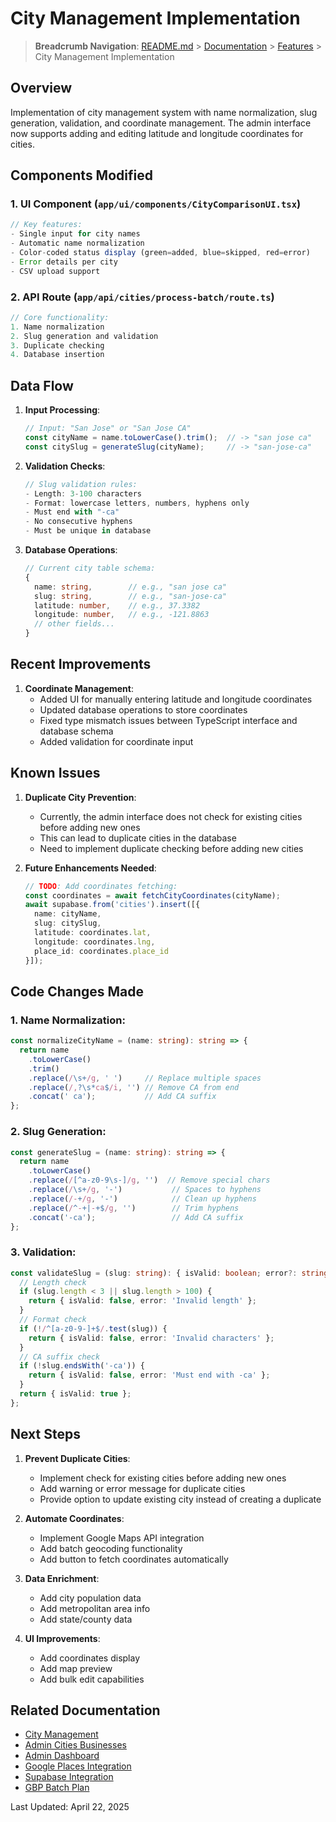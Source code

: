 # City Management Implementation

> **Breadcrumb Navigation**: [README.md](../../README.md) > [Documentation](../index.md) > [Features](./index.md) > City Management Implementation

## Overview
Implementation of city management system with name normalization, slug generation, validation, and coordinate management. The admin interface now supports adding and editing latitude and longitude coordinates for cities.

## Components Modified

### 1. UI Component (`app/ui/components/CityComparisonUI.tsx`)
```typescript
// Key features:
- Single input for city names
- Automatic name normalization
- Color-coded status display (green=added, blue=skipped, red=error)
- Error details per city
- CSV upload support
```

### 2. API Route (`app/api/cities/process-batch/route.ts`)
```typescript
// Core functionality:
1. Name normalization
2. Slug generation and validation
3. Duplicate checking
4. Database insertion
```

## Data Flow

1. **Input Processing**:
   ```typescript
   // Input: "San Jose" or "San Jose CA"
   const cityName = name.toLowerCase().trim();  // -> "san jose ca"
   const citySlug = generateSlug(cityName);     // -> "san-jose-ca"
   ```

2. **Validation Checks**:
   ```typescript
   // Slug validation rules:
   - Length: 3-100 characters
   - Format: lowercase letters, numbers, hyphens only
   - Must end with "-ca"
   - No consecutive hyphens
   - Must be unique in database
   ```

3. **Database Operations**:
   ```typescript
   // Current city table schema:
   {
     name: string,        // e.g., "san jose ca"
     slug: string,        // e.g., "san-jose-ca"
     latitude: number,    // e.g., 37.3382
     longitude: number,   // e.g., -121.8863
     // other fields...
   }
   ```

## Recent Improvements

1. **Coordinate Management**:
   - Added UI for manually entering latitude and longitude coordinates
   - Updated database operations to store coordinates
   - Fixed type mismatch issues between TypeScript interface and database schema
   - Added validation for coordinate input

## Known Issues

1. **Duplicate City Prevention**:
   - Currently, the admin interface does not check for existing cities before adding new ones
   - This can lead to duplicate cities in the database
   - Need to implement duplicate checking before adding new cities

2. **Future Enhancements Needed**:
   ```typescript
   // TODO: Add coordinates fetching:
   const coordinates = await fetchCityCoordinates(cityName);
   await supabase.from('cities').insert([{
     name: cityName,
     slug: citySlug,
     latitude: coordinates.lat,
     longitude: coordinates.lng,
     place_id: coordinates.place_id
   }]);
   ```

## Code Changes Made

### 1. Name Normalization:
```typescript
const normalizeCityName = (name: string): string => {
  return name
    .toLowerCase()
    .trim()
    .replace(/\s+/g, ' ')     // Replace multiple spaces
    .replace(/,?\s*ca$/i, '') // Remove CA from end
    .concat(' ca');           // Add CA suffix
};
```

### 2. Slug Generation:
```typescript
const generateSlug = (name: string): string => {
  return name
    .toLowerCase()
    .replace(/[^a-z0-9\s-]/g, '')  // Remove special chars
    .replace(/\s+/g, '-')           // Spaces to hyphens
    .replace(/-+/g, '-')            // Clean up hyphens
    .replace(/^-+|-+$/g, '')        // Trim hyphens
    .concat('-ca');                 // Add CA suffix
};
```

### 3. Validation:
```typescript
const validateSlug = (slug: string): { isValid: boolean; error?: string } => {
  // Length check
  if (slug.length < 3 || slug.length > 100) {
    return { isValid: false, error: 'Invalid length' };
  }
  // Format check
  if (!/^[a-z0-9-]+$/.test(slug)) {
    return { isValid: false, error: 'Invalid characters' };
  }
  // CA suffix check
  if (!slug.endsWith('-ca')) {
    return { isValid: false, error: 'Must end with -ca' };
  }
  return { isValid: true };
};
```

## Next Steps

1. **Prevent Duplicate Cities**:
   - Implement check for existing cities before adding new ones
   - Add warning or error message for duplicate cities
   - Provide option to update existing city instead of creating a duplicate

2. **Automate Coordinates**:
   - Implement Google Maps API integration
   - Add batch geocoding functionality
   - Add button to fetch coordinates automatically

3. **Data Enrichment**:
   - Add city population data
   - Add metropolitan area info
   - Add state/county data

4. **UI Improvements**:
   - Add coordinates display
   - Add map preview
   - Add bulk edit capabilities

## Related Documentation

- [City Management](./city-management.md)
- [Admin Cities Businesses](./admin-cities-businesses.md)
- [Admin Dashboard](./admin-dashboard.md)
- [Google Places Integration](../integrations/google-places.md)
- [Supabase Integration](../integrations/supabase.md)
- [GBP Batch Plan](../planning/gbp-batch-plan.md)

Last Updated: April 22, 2025
